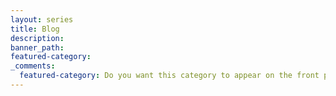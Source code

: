 ```yaml
---
layout: series
title: Blog
description:
banner_path:
featured-category:
_comments:
  featured-category: Do you want this category to appear on the front page?
---
```



